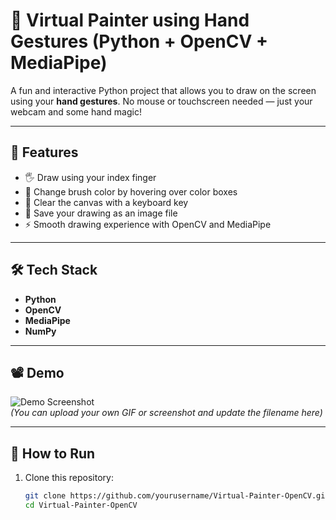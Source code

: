 # 🎨 Virtual Painter using Hand Gestures (Python + OpenCV + MediaPipe)

A fun and interactive Python project that allows you to draw on the screen using your **hand gestures**. No mouse or touchscreen needed — just your webcam and some hand magic!

---

## 📌 Features

- 🖐️ Draw using your index finger
- 🌈 Change brush color by hovering over color boxes
- 🧽 Clear the canvas with a keyboard key
- 💾 Save your drawing as an image file
- ⚡ Smooth drawing experience with OpenCV and MediaPipe

---

## 🛠️ Tech Stack

- **Python**
- **OpenCV**
- **MediaPipe**
- **NumPy**

---

## 📽️ Demo

![Demo Screenshot](demo_image_or_gif.png)  
*(You can upload your own GIF or screenshot and update the filename here)*

---

## 🚀 How to Run

1. Clone this repository:
   ```bash
   git clone https://github.com/yourusername/Virtual-Painter-OpenCV.git
   cd Virtual-Painter-OpenCV
